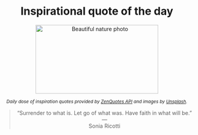 
<div align="center">

# Inspirational quote of the day

<img src="./data/photo.jpeg" alt="Beautiful nature photo" width="320" height="180">

<sub><i>Daily dose of inspiration quotes provided by [ZenQuotes API](https://zenquotes.io/) and images by [Unsplash](https://unsplash.com/).</i></sub>


<blockquote>&ldquo;Surrender to what is. Let go of what was. Have faith in what will be.&rdquo; &mdash; <footer>Sonia Ricotti</footer></blockquote>

</div>
